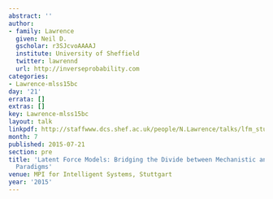 ```yaml
---
abstract: ''
author:
- family: Lawrence
  given: Neil D.
  gscholar: r3SJcvoAAAAJ
  institute: University of Sheffield
  twitter: lawrennd
  url: http://inverseprobability.com
categories:
- Lawrence-mlss15bc
day: '21'
errata: []
extras: []
key: Lawrence-mlss15bc
layout: talk
linkpdf: http://staffwww.dcs.shef.ac.uk/people/N.Lawrence/talks/lfm_stuttgart15.pdf
month: 7
published: 2015-07-21
section: pre
title: 'Latent Force Models: Bridging the Divide between Mechanistic and Data Modelling
  Paradigms'
venue: MPI for Intelligent Systems, Stuttgart
year: '2015'
---
```

